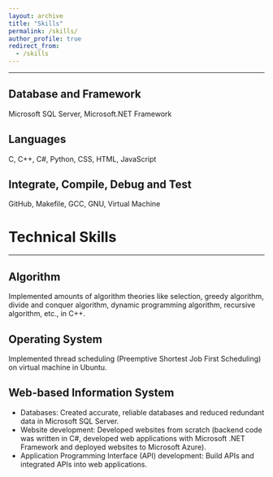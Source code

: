 ```yaml
---
layout: archive
title: "Skills"
permalink: /skills/
author_profile: true
redirect_from: 
  - /skills
---
```


<hr>

## Database and Framework
  Microsoft SQL Server, Microsoft.NET Framework

## Languages
  C, C++, C#, Python, CSS, HTML, JavaScript

## Integrate, Compile, Debug and Test
  GitHub, Makefile, GCC, GNU, Virtual Machine

# Technical Skills
<hr>

## Algorithm
Implemented amounts of algorithm theories like selection, greedy algorithm, divide and conquer algorithm, dynamic programming algorithm, recursive algorithm, etc., in C++. 
## Operating System
Implemented thread scheduling (Preemptive Shortest Job First Scheduling) on virtual machine in Ubuntu.
## Web-based Information System
-	Databases: Created accurate, reliable databases and reduced redundant data in Microsoft SQL Server.
-	Website development: Developed websites from scratch (backend code was written in C#, developed web applications with Microsoft .NET Framework and deployed websites to Microsoft Azure).  
-	Application Programming Interface (API) development: Build APIs and integrated APIs into web applications.
